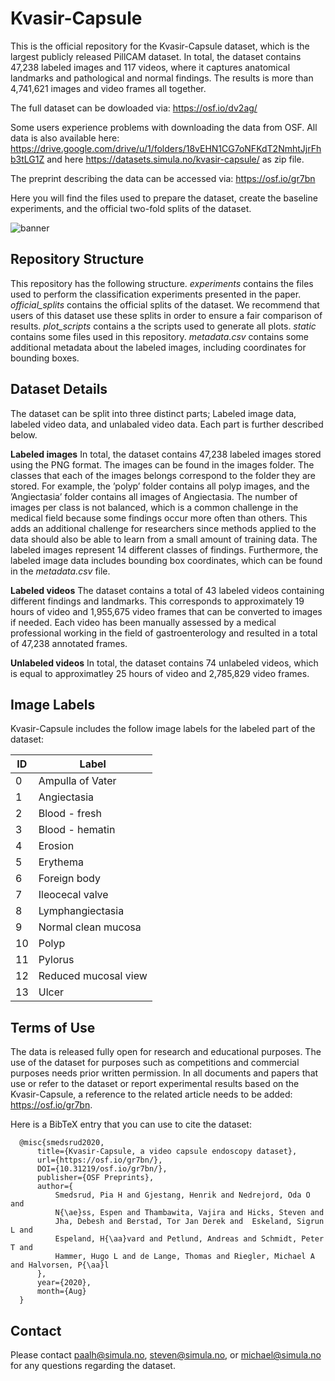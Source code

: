 # Kvasir-Capsule

This is the official repository for the Kvasir-Capsule dataset, which is the largest publicly released PillCAM dataset. In total, the dataset contains 47,238 labeled images and 117 videos, where it captures anatomical landmarks and pathological and normal findings. The results is more than 4,741,621 images and video frames all together.

The full dataset can be dowloaded via: https://osf.io/dv2ag/

Some users experience problems with downloading the data from OSF. All data is also available here: https://drive.google.com/drive/u/1/folders/18vEHN1CG7oNFKdT2NmhtJjrFhb3tLG1Z and here https://datasets.simula.no/kvasir-capsule/ as zip file.

The preprint describing the data can be accessed via: https://osf.io/gr7bn

Here you will find the files used to prepare the dataset, create the baseline experiments, and the official two-fold splits of the dataset.

![banner](https://raw.githubusercontent.com/simula/kvasir-capsule/master/static/images/banner.png?token=AD6YIMUIZUBGKGAPFAQB62C7HTU5G)

## Repository Structure
This repository has the following structure. *experiments* contains the files used to perform the classification experiments presented in the paper. *official_splits* contains the official splits of the dataset. We recommend that users of this dataset use these splits in order to ensure a fair comparison of results. *plot_scripts* contains a the scripts used to generate all plots. *static* contains some files used in this repository. *metadata.csv* contains some additional metadata about the labeled images, including coordinates for bounding boxes.

## Dataset Details
The dataset can be split into three distinct parts; Labeled image data, labeled video data, and unlabaled video data. Each part is further described below.

**Labeled images** In total, the dataset contains 47,238 labeled images stored using the PNG format. The images can be found in the images folder. The classes that each of the images belongs correspond to the folder they are stored. For example, the ’polyp’ folder contains all polyp images, and the ’Angiectasia’ folder contains all images of Angiectasia. The number of images per class is not balanced, which is a common challenge in the medical field because some findings occur more often than others. This adds an additional challenge for researchers since methods applied to the data should also be able to learn from a small amount of training data. The labeled images represent 14 different classes of findings. Furthermore, the labeled image data includes bounding box coordinates, which can be found in the *metadata.csv* file.

**Labeled videos** The dataset contains a total of 43 labeled videos containing different findings and landmarks. This corresponds to approximately 19 hours of video and 1,955,675 video frames that can be converted to images if needed. Each video has been manually assessed by a medical professional working in the field of gastroenterology and resulted in a total of 47,238 annotated frames.

**Unlabeled videos** In total, the dataset contains 74 unlabeled videos, which is equal to approximatley 25 hours of video and 2,785,829 video frames.

## Image Labels
Kvasir-Capsule includes the follow image labels for the labeled part of the dataset:

| ID | Label |
| --- | --- |
| 0  | Ampulla of Vater |
| 1  | Angiectasia |
| 2  | Blood - fresh |
| 3  | Blood - hematin |
| 4  | Erosion |
| 5  | Erythema |
| 6  | Foreign body |
| 7  | Ileocecal valve |
| 8  | Lymphangiectasia |
| 9  | Normal clean mucosa |
| 10  | Polyp |
| 11 | Pylorus |
| 12 | Reduced mucosal view |
| 13 | Ulcer |

## Terms of Use
The data is released fully open for research and educational purposes. The use of the dataset for purposes such as competitions and commercial purposes needs prior written permission. In all documents and papers that use or refer to the dataset or report experimental results based on the Kvasir-Capsule, a reference to the related article needs to be added: https://osf.io/gr7bn.

Here is a BibTeX entry that you can use to cite the dataset:
```
  @misc{smedsrud2020,
      title={Kvasir-Capsule, a video capsule endoscopy dataset},
      url={https://osf.io/gr7bn/},
      DOI={10.31219/osf.io/gr7bn/},
      publisher={OSF Preprints},
      author={
          Smedsrud, Pia H and Gjestang, Henrik and Nedrejord, Oda O and
          N{\ae}ss, Espen and Thambawita, Vajira and Hicks, Steven and
          Jha, Debesh and Berstad, Tor Jan Derek and  Eskeland, Sigrun L and
          Espeland, H{\aa}vard and Petlund, Andreas and Schmidt, Peter T and
          Hammer, Hugo L and de Lange, Thomas and Riegler, Michael A and Halvorsen, P{\aa}l
      },
      year={2020},
      month={Aug}
  }
```
## Contact
Please contact paalh@simula.no, steven@simula.no, or michael@simula.no for any questions regarding the dataset.
